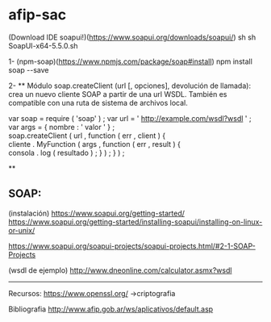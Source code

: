 # afip-sac
(Download IDE soapui!)(https://www.soapui.org/downloads/soapui/)
sh sh SoapUI-x64-5.5.0.sh 


1- (npm-soap)(https://www.npmjs.com/package/soap#install)
npm install soap --save

2-
**
Módulo
soap.createClient (url [, opciones], devolución de llamada): crea un nuevo cliente SOAP a partir de una url WSDL. También es compatible con una ruta de sistema de archivos local.

  var  soap  = require ( 'soap' ) ; 
  var  url  = ' http://example.com/wsdl?wsdl ' ; 
  var  args  = { nombre : ' valor ' } ;  
  soap.createClient ( url , function ( err , client ) {   
      cliente . MyFunction ( args , function ( err , result ) {   
          consola . log ( resultado ) ;
      } ) ;
  } ) ;



**








## SOAP:
(instalación) https://www.soapui.org/getting-started/
              https://www.soapui.org/getting-started/installing-soapui/installing-on-linux-or-unix/
              
              
 https://www.soapui.org/soapui-projects/soapui-projects.html/#2-1-SOAP-Projects
              
 
(wsdl de ejemplo) http://www.dneonline.com/calculator.asmx?wsdl








***
Recursos:
https://www.openssl.org/    ->criptografia



Bibliografia
http://www.afip.gob.ar/ws/aplicativos/default.asp
